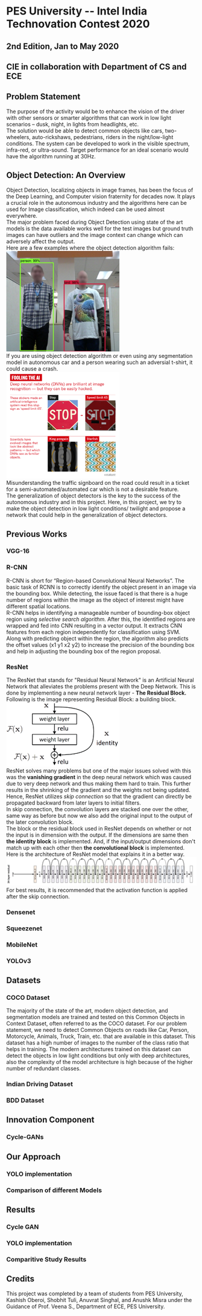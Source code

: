 # PES University -- Intel India Technovation Contest 2020
## 2nd Edition, Jan to May 2020
## CIE in collaboration with Department of CS and ECE

## Problem Statement
The purpose of the activity would be to enhance the vision of the driver with other sensors or smarter algorithms that can work in low light scenarios – dusk, night, in lights from headlights, etc. <br />
The solution would be able to detect common objects like cars, two-wheelers, auto-rickshaws, pedestrians, riders in the night/low-light conditions. The system can be developed to work in the visible spectrum, infra-red, or ultra-sound. 
Target performance for an ideal scenario would have the algorithm running at 30Hz.

## Object Detection: An Overview
Object Detection, localizing objects in image frames, has been the focus of the Deep Learning, and Computer vision fraternity for decades now.  It plays a crucial role in the autonomous industry and the algorithms here can be used for Image classification, which indeed can be used almost everywhere. <br />
The major problem faced during Object Detection using state of the art models is the data available works well for the test images but ground truth images can have outliers and the image context can change which can adversely affect the output.<br />
Here are a few examples where the object detection algorithm fails:<br />
<img src="images/Failure1.jpg" width="300"><br />
If you are using object detection algorithm or even using any segmentation model in autonomous car and a person wearing such an adversial t-shirt, it could cause a crash.<br />
<img src="images/Failure2.png" width="300"><br />
Misunderstanding the traffic signboard on the road could result in a ticket for a semi-automated/automated car which is not a desirable feature.<br />
The generalization of object detectors is the key to the success of the autonomous industry and in this project. Here, in this project, we try to make the object detection in low light conditions/ twilight and propose a network that could help in the generalization of object detectors.




## Previous Works
### VGG-16
### R-CNN
R-CNN is short for “Region-based Convolutional Neural Networks”. The basic task of RCNN is to correctly identify the object present in an image via the bounding box. While detecting, the issue faced is that there is a huge number of regions within the image as the object of interest might have different spatial locations.<br/>
R-CNN helps in identifying a manageable number of bounding-box object region using <i>selective search algorithm.</i> After this, the identified regions are wrapped and fed into CNN resulting in a vector output. It extracts CNN features from each region independently for classification using SVM.<br/> Along with predicting object within the region, the algorithm also predicts the offset values (x1 y1 x2 y2) to increase the precision of the bounding box and help in adjusting the bounding box of the region proposal.

### ResNet
The ResNet that stands for "Residual Neural Network" is an Artificial Neural Network that alleviates the problems present with the Deep Network. This is done by implementing a new neural network layer - <b>The Residual Block.</b><br /> Following is the image representing Residual Block: a building block.<br />
<img src="images/image_1.png" width="300"><br />
ResNet solves many problems but one of the major issues solved with this was the <b>vanishing gradient</b> in the deep neural network which was caused due to very deep network and thus making them hard to train. This further results in the shrinking of the gradient and the weights not being updated. Hence, ResNet utilizes <i>skip connection</i> so that the gradient can directly be propagated backward from later layers to initial filters.<br/>
In skip connection, the convolution layers are stacked one over the other, same way as before but now we also add the original input to the output of the later convolution block.<br/>
The block or the residual block used in ResNet depends on whether or not the input is in dimension with the output. If the dimensions are same then <b>the identity block</b> is implemented. And, if the input/output dimensions don't match up with each other then <b>the convolutional block</b> is implemented.<br/>
Here is the architecture of ResNet model that explains it in a better way.<br />
<img src="images/Resnet_Architecture.png"><br />
For best results, it is recommended that the activation function is applied after the skip connection.<br/>
### Densenet
### Squeezenet
### MobileNet
### YOLOv3

## Datasets
### COCO Dataset
The majority of the state of the art, modern object detection, and segmentation models are trained and tested on this Common Objects in Context Dataset, often referred to as the COCO dataset. For our problem statement, we need to detect Common Objects on roads like Car, Person, Motorcycle, Animals, Truck, Train, etc. that are available in this dataset. This dataset has a high number of images to the number of the class ratio that helps in training. The modern architectures trained on this dataset can detect the objects in low light conditions but only with deep architectures, also the complexity of the model architecture is high because of the higher number of redundant classes. 
### Indian Driving Dataset
### BDD Dataset

## Innovation Component
### Cycle-GANs

## Our Approach
### YOLO implementation
### Comparison of different Models

## Results
### Cycle GAN
### YOLO implementation
### Comparitive Study Results

## Credits
This project was completed by a team of students from PES University, Kashish Oberoi, Shobhit Tuli, Anuvrat Singhal, and Anushk Misra 
under the Guidance of Prof. Veena S., Department of ECE, PES University.

